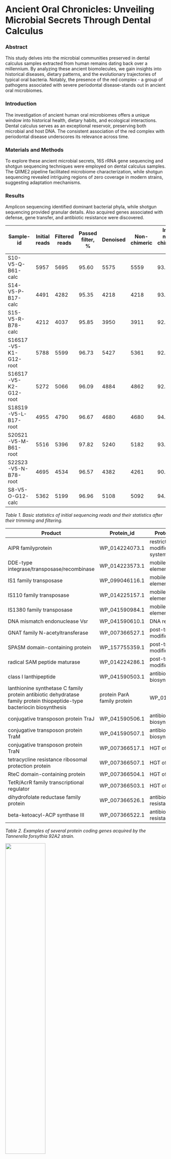# Ancient Oral Chronicles: Unveiling Microbial Secrets Through Dental Calculus

### Abstract
This study delves into the microbial communities preserved in dental calculus samples extracted from human remains dating back over a millennium. By analyzing these ancient biomolecules, we gain insights into historical diseases, dietary patterns, and the evolutionary trajectories of typical oral bacteria. Notably, the presence of the red complex - a group of pathogens associated with severe periodontal disease-stands out in ancient oral microbiomes.

### Introduction
The investigation of ancient human oral microbiomes offers a unique window into historical health, dietary habits, and ecological interactions. Dental calculus serves as an exceptional reservoir, preserving both microbial and host DNA. The consistent association of the red complex with periodontal disease underscores its relevance across time.

### Materials and Methods
To explore these ancient microbial secrets, 16S rRNA gene sequencing and shotgun sequencing techniques were employed on dental calculus samples. The QIIME2 pipeline facilitated microbiome characterization, while shotgun sequencing revealed intriguing regions of zero coverage in modern strains, suggesting adaptation mechanisms.

### Results
Amplicon sequencing identified dominant bacterial phyla, while shotgun sequencing provided granular details. Also acquired genes associated with defense, gene transfer, and antibiotic resistance were discovered.

|Sample-id|Initial reads|Filtered reads|Passed filter, %|Denoised|Non-chimeric|Input non-chimeric, %|
|---------|-------------|--------------|----------------|--------|------------|---------------------|
|S10-V5-Q-B61-calc|5957|5695|95.60|5575|5559|93.32|
|S14-V5-P-B17-calc|4491|4282|95.35|4218|4218|93.92|
|S15-V5-R-B78-calc|4212|4037|95.85|3950|3911|92.85|
|S16S17-V5-K1-G12-root|5788|5599|96.73|5427|5361|92.62|
|S16S17-V5-K2-G12-root|5272|5066|96.09|4884|4862|92.22|
|S18S19-V5-L-B17-root|4955|4790|96.67|4680|4680|94.45|
|S20S21-V5-M-B61-root|5516|5396|97.82|5240|5182|93.94|
|S22S23-V5-N-B78-root|4695|4534|96.57|4382|4261|90.76|
|S8-V5-O-G12-calc|5362|5199|96.96|5108|5092|94.96|


_Table 1. Basic statistics of initial sequencing reads and their statistics after their trimming and filtering._

|Product|Protein_id|Protein_group|
|-------|----------|-------------|
|AIPR familyprotein|WP_014224073.1|restriction modification system|
|DDE-type integrase/transposase/recombinase|WP_014223573.1|mobile genetic element|
|IS1 family transposase|WP_099046116.1|mobile genetic element|
|IS110 family transposase|WP_014225157.1|mobile genetic element|
|IS1380 family transposase|WP_041590984.1|mobile genetic element|
|DNA mismatch endonuclease Vsr|WP_041590610.1|DNA repair|
|GNAT family N-acetyltransferase|WP_007366527.1|post-translational modification|
|SPASM domain-containing protein|WP_157755359.1|post-translational modification|
|radical SAM peptide maturase|WP_014224286.1|post-translational modification|
|class I lanthipeptide|WP_041590503.1|antibiotic biosynthesis|
|lanthionine synthetase C family protein antibiotic dehydratase family protein thiopeptide-type bacteriocin biosynthesis |protein ParA family protein|WP_014223583.1|antibiotic biosynthesis|
|conjugative transposon protein TraJ|WP_041590506.1|antibiotic biosynthesis|
|conjugative transposon protein TraM|WP_041590507.1|antibiotic biosynthesis|
|conjugative transposon protein TraN|WP_007366517.1|HGT of plasmids|
|tetracycline resistance ribosomal protection protein|WP_007366507.1|HGT of plasmids|
|RteC domain-containing protein|WP_007366504.1|HGT of plasmids|
|TetR/AcrR family transcriptional regulator|WP_007366503.1|HGT of plasmids|
|dihydrofolate reductase family protein|WP_007366526.1|antibiotic resistance|
|beta-ketoacyl-ACP synthase III|WP_007366522.1|antibiotic resistance|

_Table 2. Examples of several protein coding genes acquired by the Tannerella forsythia 92A2 strain._

<div style='justify-content: center'>
<img src="https://github.com/iliapopov17/BI-Workshop-miniProjects/blob/main/Project_07/img/TaxComp.png" align='center', width="50%">
</div>

_Figure 1. Taxonomic composition of analyzed ancient samples._

### Discussion
Metagenomic analysis sheds light on the ancient human microbiome. The red complex’s persistence and adaptive mechanisms hold implications not only for historical contexts but also for modern medicine.

### Data Availability

In this repository you can find:

- `BI_Project_7_Popov.pdf`  - report on the project in thesis format
- `07_Lab_journal.ipynb` - laboratory journal with commands to reproduce pipeline
